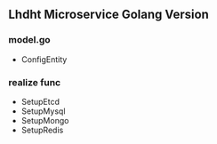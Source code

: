 ## Lhdht Microservice Golang Version

### model.go
- ConfigEntity

### realize func
- SetupEtcd
- SetupMysql
- SetupMongo
- SetupRedis